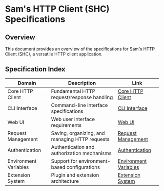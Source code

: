 # Sam's HTTP Client (SHC) Specifications

## Overview

This document provides an overview of the specifications for Sam's HTTP Client (SHC), a versatile HTTP client application.

## Specification Index

| Domain | Description | Link |
|--------|-------------|------|
| Core HTTP Client | Fundamental HTTP request/response handling | [Core HTTP Client](/specs/core-http-client.md) |
| CLI Interface | Command-line interface specifications | [CLI Interface](/specs/cli-interface.md) |
| Web UI | Web user interface requirements | [Web UI](/specs/web-ui.md) |
| Request Management | Saving, organizing, and managing HTTP requests | [Request Management](/specs/request-management.md) |
| Authentication | Authentication and authorization mechanisms | [Authentication](/specs/authentication.md) |
| Environment Variables | Support for environment-based configurations | [Environment Variables](/specs/environment-variables.md) |
| Extension System | Plugin and extension architecture | [Extension System](/specs/extension-system.md) |
